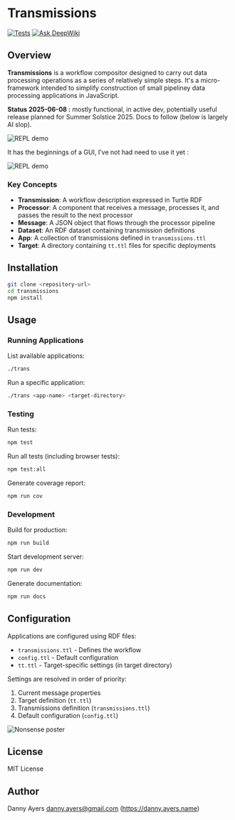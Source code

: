# Transmissions

[![Tests](https://github.com/danja/transmissions/workflows/Tests/badge.svg)](https://github.com/danja/transmissions/actions)
[![Ask DeepWiki](https://deepwiki.com/badge.svg)](https://deepwiki.com/danja/transmissions)

## Overview

**Transmissions** is a workflow compositor designed to carry out data processing operations as a series of relatively simple steps. It's a micro-framework intended to simplify construction of small pipeliney data processing applications in JavaScript.

**Status 2025-06-08 :** mostly functional, in active dev, potentially useful release planned for Summer Solstice 2025. Docs to follow (below is largely AI slop).

![REPL demo](images/chain.png)

It has the beginnings of a GUI, I've not had need to use it yet :

![REPL demo](images/trans-view.png)

### Key Concepts

- **Transmission**: A workflow description expressed in Turtle RDF
- **Processor**: A component that receives a message, processes it, and passes the result to the next processor
- **Message**: A JSON object that flows through the processor pipeline
- **Dataset**: An RDF dataset containing transmission definitions
- **App**: A collection of transmissions defined in `transmissions.ttl`
- **Target**: A directory containing `tt.ttl` files for specific deployments

## Installation

```bash
git clone <repository-url>
cd transmissions
npm install
```

## Usage

### Running Applications

List available applications:
```bash
./trans
```

Run a specific application:
```bash
./trans <app-name> <target-directory>
```

### Testing

Run tests:
```bash
npm test
```

Run all tests (including browser tests):
```bash
npm test:all
```

Generate coverage report:
```bash
npm run cov
```

### Development

Build for production:
```bash
npm run build
```

Start development server:
```bash
npm run dev
```

Generate documentation:
```bash
npm run docs
```

## Configuration

Applications are configured using RDF files:

- `transmissions.ttl` - Defines the workflow
- `config.ttl` - Default configuration
- `tt.ttl` - Target-specific settings (in target directory)

Settings are resolved in order of priority:
1. Current message properties
2. Target definition (`tt.ttl`)
3. Transmissions definition (`transmissions.ttl`)
4. Default configuration (`config.ttl`)

![Nonsense poster](images/transmissions-poster.png)

## License

MIT License

## Author

Danny Ayers <danny.ayers@gmail.com> (https://danny.ayers.name)





